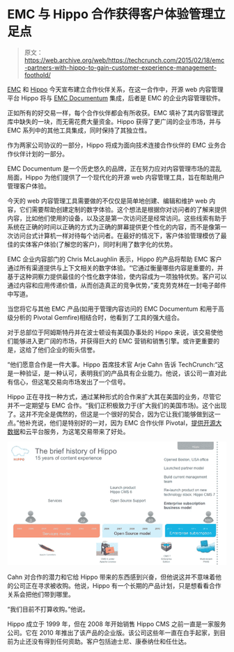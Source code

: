 # EMC 与 Hippo 合作获得客户体验管理立足点 

> 原文：<https://web.archive.org/web/https://techcrunch.com/2015/02/18/emc-partners-with-hippo-to-gain-customer-experience-management-foothold/>

[EMC](https://web.archive.org/web/20221006071651/http://www.emc.com/index.htm?fromGlobalSelector) 和 [Hippo](https://web.archive.org/web/20221006071651/http://www.onehippo.com/en) 今天宣布建立合作伙伴关系，在这一合作中，开源 web 内容管理平台 Hippo 将与 [EMC Documentum](https://web.archive.org/web/20221006071651/https://www.emc.com/domains/documentum/index.htm?id=14) 集成，后者是 EMC 的企业内容管理软件。

正如所有的好交易一样，每个合作伙伴都会有所收获。EMC 填补了其内容管理武库中缺失的一块，而无需花费大量资金。Hippo 获得了更广阔的企业市场，并与 EMC 系列中的其他工具集成，同时保持了其独立性。

作为两家公司协议的一部分，Hippo 将成为面向技术连接合作伙伴的 EMC 业务合作伙伴计划的一部分。

EMC Documentum 是一个历史悠久的品牌，正在努力应对内容管理市场的混乱局面，Hippo 为他们提供了一个现代化的开源 web 内容管理工具，旨在帮助用户管理客户体验。

今天的 web 内容管理工具需要做的不仅仅是简单地创建、编辑和维护 web 内容，它们需要帮助创建定制的数字体验。这个想法是根据你对访问者的了解来提供内容，比如他们使用的设备，以及这是第一次访问还是经常访问。这些线索有助于系统在正确的时间以正确的方式为正确的屏幕提供更个性化的内容，而不是像第一次访问台式计算机一样对待每个访问者。在最好的情况下，客户体验管理模仿了最佳的实体客户体验(了解您的客户)，同时利用了数字化的优势。

EMC 企业内容部门的 Chris McLaughlin 表示，Hippo 的产品将帮助 EMC 客户通过所有渠道提供与上下文相关的数字体验。“它通过衡量哪些内容是重要的，并基于这种洞察力提供最佳的个性化数字体验，使内容成为一项独特优势。客户可以通过内容和应用传递价值，从而创造真正的竞争优势，”麦克劳克林在一封电子邮件中写道。

当您将它与其他 EMC 产品(如用于管理内容访问的 EMC Documentum 和用于高级分析的 Pivotal Gemfire)相结合时，他看到了工具的强大组合。

对于总部位于阿姆斯特丹并在波士顿设有美国办事处的 Hippo 来说，该交易使他们能够进入更广阔的市场，并获得巨大的 EMC 营销和销售引擎。或许更重要的是，这给了他们企业的街头信誉。

“他们愿意合作是一件大事。Hippo 首席技术官 Arje Cahn 告诉 TechCrunch:“这是一种验证，是一种认可，表明我们的产品具有企业能力。他说，该公司一直对此有信心，但这笔交易向市场发出了一个信号。

Hippo 正在寻找一种方式，通过某种形式的合作来扩大其在美国的业务，尽管它并不一定期望与 EMC 合作。“我们正积极致力于(扩大我们的美国市场)。这个出现了。这并不完全是偶然的，但这是一个很好的契合，因为它让我们能够做到这一点。”他补充说，他们是特别好的一对，因为 EMC 合作伙伴 Pivotal，[提供开源大数据](https://web.archive.org/web/20221006071651/https://beta.techcrunch.com/2015/02/17/pivotal-pivots-key-big-data-suite-components-to-open-source/)和云平台服务，为这笔交易带来了好处。

![history-hippo-cms](img/0457f9527d252b327bcbb23575690eef.png)

Cahn 对合作的潜力和它给 Hippo 带来的东西感到兴奋，但他说这并不意味着他的公司正在寻求被收购。他说，Hippo 有一个长期的产品计划，只是想看看合作关系会把他们带到哪里。

“我们目前不打算收购。”他说。

Hippo 成立于 1999 年，但在 2008 年开始销售 Hippo CMS 之前一直是一家服务公司。它在 2010 年推出了该产品的企业版。该公司这些年一直在白手起家，到目前为止还没有得到任何资助。客户包括迪士尼、康泰纳仕和任仕达。